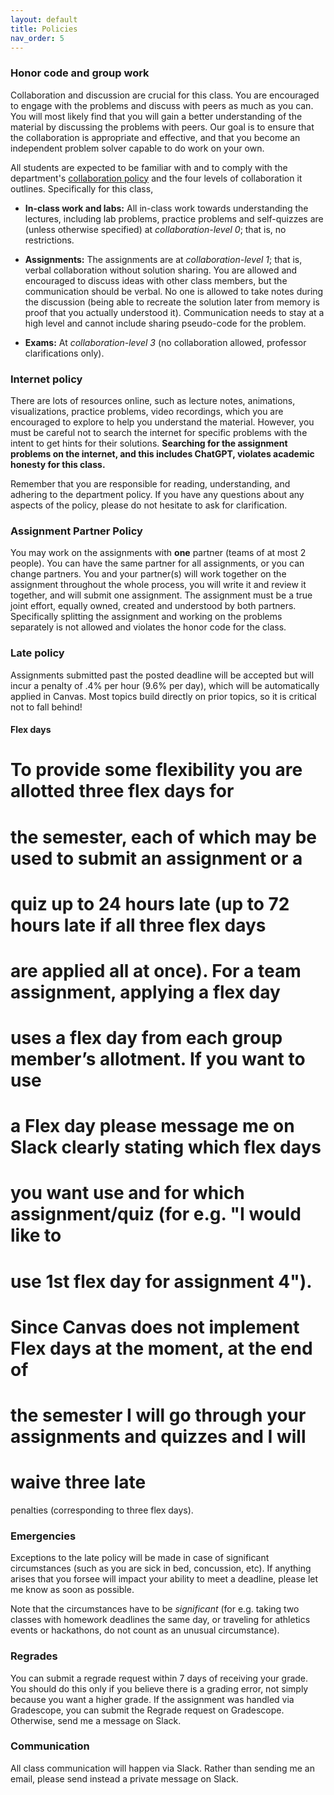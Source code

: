 ```yaml
---
layout: default 
title: Policies 
nav_order: 5
---
```



### Honor code and group work

Collaboration and discussion are crucial for this class.  You are
encouraged to engage with the problems and discuss with peers as much
as you can. You will most likely find that you will gain a better
understanding of the material by discussing the problems with
peers. Our goal is to ensure that the collaboration is appropriate and
effective, and that you become an independent problem solver capable
to do work on your own.

All students are expected to be familiar with
and to comply with the department's [collaboration
policy](https://turing.bowdoin.edu/dept/collab.php) and the four
levels of collaboration it outlines. Specifically for this class,

  * **In-class work and labs:** All in-class work towards
      understanding the lectures, including lab problems, practice
      problems and self-quizzes are (unless otherwise specified) at
      *collaboration-level 0*; that is, no restrictions.

  * **Assignments:** The assignments are at *collaboration-level 1*;
      that is, verbal collaboration without solution sharing. You are
      allowed and encouraged to discuss ideas with other class
      members, but the communication should be verbal. No one is
      allowed to take notes during the discussion (being able to
      recreate the solution later from memory is proof that you
      actually understood it). Communication needs to stay at a high
      level and cannot include sharing pseudo-code for the problem.

  * **Exams:** At *collaboration-level 3* (no collaboration
      allowed, professor clarifications only).

### Internet policy

There are lots of resources online, such as lecture
notes, animations, visualizations, practice problems, video
recordings, which you are encouraged to explore to help you understand
the material. However, you must be careful not to search the internet
for specific problems with the intent to get hints for their
solutions. __Searching for the assignment problems on the internet,
and this includes ChatGPT, violates academic honesty for this class.__


Remember that you are responsible for reading, understanding, and
adhering to the department policy. If you have any questions about any
aspects of the policy, please do not hesitate to ask for
clarification.



### Assignment Partner Policy

You may work on the assignments with **one** partner (teams of at most
2 people). You can have the same partner for all assignments, or you
can change partners. You and your partner(s) will work together on the
assignment throughout the whole process, you will write it and review
it together, and will submit one assignment. The assignment must be a
true joint effort, equally owned, created and understood by both
partners. Specifically splitting the assignment and working on the
problems separately is not allowed and violates the honor code for the
class.


### Late policy 

Assignments submitted past the posted deadline will be accepted but
will incur a penalty of .4% per hour (9.6% per day), which will be
automatically applied in Canvas.  Most topics build directly on prior
topics, so it is critical not to fall behind!


#### Flex days 
# To provide some flexibility  you are allotted __three flex days__ for
# the semester, each of which may be used to submit an assignment or a
# quiz up to 24 hours late (up to 72 hours late if all three flex days
# are applied all at once). For a team assignment, applying a flex day
# uses a flex day from each group member’s allotment. If you want to use
# a Flex day please message me on Slack clearly stating which flex days
# you want use and for which assignment/quiz (for e.g. "I would like to
# use 1st flex day for assignment 4").  

# Since Canvas does not implement Flex days at the moment, at the end of
# the semester I will go through your assignments and quizzes and I will
# waive three late
penalties (corresponding to three flex days).





### Emergencies 

Exceptions to the late policy will be made in case of significant
circumstances (such as you are sick in bed, concussion, etc). If
anything arises that you forsee will impact your ability to meet a
deadline, please let me know as soon as possible.

Note that the circumstances have to be _significant_ (for e.g. taking
two classes with homework deadlines the same day, or traveling for
athletics events or hackathons, do not count as an unusual
circumstance).


### Regrades

You can submit a regrade request within 7 days of receiving your
grade. You should do this only if you believe there is a grading
error, not simply because you want a higher grade.  If the assignment
was handled via Gradescope, you can submit the Regrade request on
Gradescope. Otherwise, send me a message on Slack.


### Communication 

All class communication will happen via Slack. Rather than sending me
an email, please send instead a private message on Slack.

